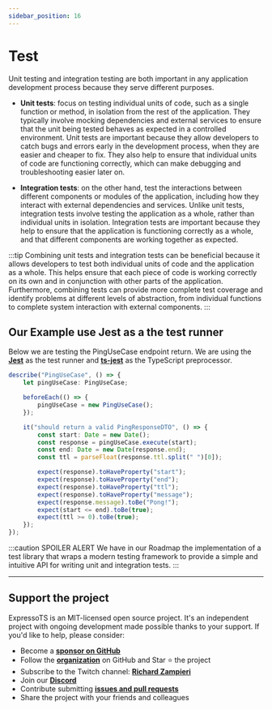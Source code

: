 ```yaml
---
sidebar_position: 16
---
```


# Test

Unit testing and integration testing are both important in any application development process because they serve different purposes.

-   **Unit tests**: focus on testing individual units of code, such as a single function or method, in isolation from the rest of the application. They typically involve mocking dependencies and external services to ensure that the unit being tested behaves as expected in a controlled environment. Unit tests are important because they allow developers to catch bugs and errors early in the development process, when they are easier and cheaper to fix. They also help to ensure that individual units of code are functioning correctly, which can make debugging and troubleshooting easier later on.

-   **Integration tests**: on the other hand, test the interactions between different components or modules of the application, including how they interact with external dependencies and services. Unlike unit tests, integration tests involve testing the application as a whole, rather than individual units in isolation. Integration tests are important because they help to ensure that the application is functioning correctly as a whole, and that different components are working together as expected.

:::tip
Combining unit tests and integration tests can be beneficial because it allows developers to test both individual units of code and the application as a whole. This helps ensure that each piece of code is working correctly on its own and in conjunction with other parts of the application. Furthermore, combining tests can provide more complete test coverage and identify problems at different levels of abstraction, from individual functions to complete system interaction with external components.
:::

## Our Example use Jest as a the test runner

Below we are testing the PingUseCase endpoint return. We are using the **[Jest](https://jestjs.io/)** as the test runner and **[ts-jest](https://www.npmjs.com/package/ts-jest)** as the TypeScript preprocessor.

```typescript
describe("PingUseCase", () => {
    let pingUseCase: PingUseCase;

    beforeEach(() => {
        pingUseCase = new PingUseCase();
    });

    it("should return a valid PingResponseDTO", () => {
        const start: Date = new Date();
        const response = pingUseCase.execute(start);
        const end: Date = new Date(response.end);
        const ttl = parseFloat(response.ttl.split(" ")[0]);

        expect(response).toHaveProperty("start");
        expect(response).toHaveProperty("end");
        expect(response).toHaveProperty("ttl");
        expect(response).toHaveProperty("message");
        expect(response.message).toBe("Pong!");
        expect(start <= end).toBe(true);
        expect(ttl >= 0).toBe(true);
    });
});
```

:::caution SPOILER ALERT
We have in our Roadmap the implementation of a test library that wraps a modern testing framework to provide a simple and intuitive API for writing unit and integration tests.
:::

---

## Support the project

ExpressoTS is an MIT-licensed open source project. It's an independent project with ongoing development made possible thanks to your support. If you'd like to help, please consider:

-   Become a **[sponsor on GitHub](https://github.com/sponsors/expressots)**
-   Follow the **[organization](https://github.com/expressots)** on GitHub and Star ⭐ the project
-   Subscribe to the Twitch channel: **[Richard Zampieri](https://www.twitch.tv/richardzampieri)**
-   Join our **[Discord](https://discord.com/invite/PyPJfGK)**
-   Contribute submitting **[issues and pull requests](https://github.com/expressots/expressots/issues/new/choose)**
-   Share the project with your friends and colleagues
